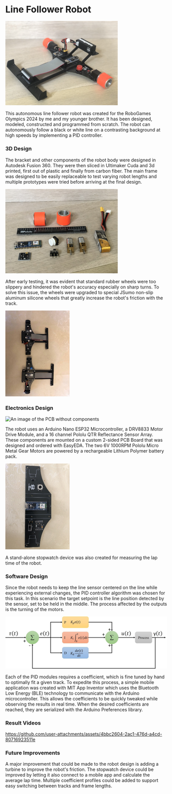 # __Line Follower Robot__

<img src="./Media/robot_latest.jpg" alt="An image of the robot" width="350" />

This autonomous line follower robot was created for the RoboGames Olympics 2024 by me and my younger brother. It has been designed, modeled, constructed and programmed from scratch. The robot can autonomously follow a black or white line on a contrasting background at high speeds by implementing a PID controller.

### 3D Design

The bracket and other components of the robot body were designed in Autodesk Fusion 360. They were then sliced in Ultimaker Cuda and 3d printed, first out of plastic and finally from carbon fiber. The main frame was designed to be easily replaceable to test varying robot lengths and multiple prototypes were tried before arriving at the final design.

<img src="./Media/components.JPG" alt="An image of some of the robot's components" width="350" />

After early testing, it was evident that standard rubber wheels were too slippery and hindered the robot's accuracy especially on sharp turns. To solve this issue, the wheels were upgraded to special JSumo non-slip aluminum silicone wheels that greatly increase the robot's friction with the track.

<img src="./Media/robot.jpg" alt="An image of two older prototypes" width="200" />

### Electronics Design

<img src="./Media/pcb_horizontal.jpg" alt="An image of the PCB without components" width="350" />

The robot uses an Arduino Nano ESP32 Microcontroller, a DRV8833 Motor Drive Module, and a 16 channel Pololu QTR Reflectance Sensor Array. These components are mounted on a custom 2-sided PCB Board that was designed and ordered with EasyEDA. The two 6V 1000RPM Pololu Micro Metal Gear Motors are powered by a rechargeable Lithium Polymer battery pack.

<img src="./Media/pcb.jpg" alt="An image of the PCB" width="200" />

A stand-alone stopwatch device was also created for measuring the lap time of the robot.

### Software Design

Since the robot needs to keep the line sensor centered on the line while experiencing external changes, the PID controller algorithm was chosen for this task. In this scenario the target setpoint is the line position detected by the sensor, set to be held in the middle. The process affected by the outputs is the turning of the motors.

<img src="./Media/PID-controller.jpg" alt="A diagram of the PID Controller" width="600"/>

Each of the PID modules requires a coefficient, which is fine tuned by hand to optimally fit a given track. To expedite this process, a simple mobile application was created with MIT App Inventor which uses the Bluetooth Low Energy (BLE) technology to communicate with the Arduino microcontroller. This allows the coefficients to be quickly tweaked while observing the results in real time. When the desired coefficients are reached, they are serialized with the Arduino Preferences library.

### Result Videos

https://github.com/user-attachments/assets/4bbc2604-2ac1-476d-a4cd-80716923511e

### Future Improvements
A major improvement that could be made to the robot design is adding a turbine to improve the robot's friction.
The stopwatch device could be improved by letting it also connect to a mobile app and calculate the average lap time.
Multiple coefficient profiles could be added to support easy switching between tracks and frame lengths.
